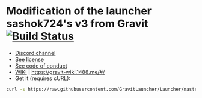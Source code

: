# Modification of the launcher sashok724's v3 from Gravit [![Build Status](https://travis-ci.com/GravitLauncher/Launcher.svg?branch=master)](https://travis-ci.com/GravitLauncher/Launcher)
* [Discord channel](https://discord.gg/RM7yjws)
* [See license](LICENSE)
* [See code of conduct](CODE_OF_CONDUCT.md)
* [WIKI](https://launcher.gravit.pro) |  https://gravit-wiki.1488.me/#/
* Get it (requires cURL):
```sh
curl -s https://raw.githubusercontent.com/GravitLauncher/Launcher/master/get_it.sh | sh
```
